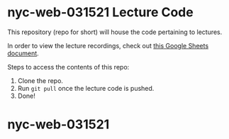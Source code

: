 # nyc-web-031521 Lecture Code

This repository (repo for short) will house the code pertaining to lectures. 

In order to view the lecture recordings, check out [this Google Sheets document](https://docs.google.com/spreadsheets/d/1gGd-DK2QYOX5yafOgfsvYkLIBWLDt_5uM_xTX3NODjM/edit?usp=sharing).


Steps to access the contents of this repo:
1. Clone the repo.
2. Run `git pull` once the lecture code is pushed.
3. Done!
# nyc-web-031521
